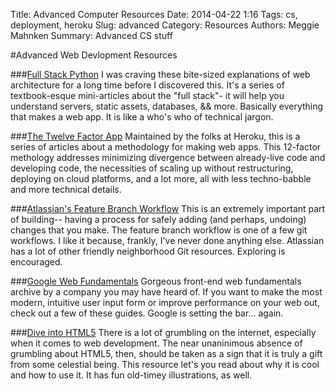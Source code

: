 Title: Advanced Computer Resources
Date: 2014-04-22 1:16
Tags: cs, deployment, heroku
Slug: advanced
Category: Resources
Authors: Meggie Mahnken
Summary: Advanced CS stuff	

#Advanced Web Devlopment Resources

###[Full Stack Python](http://www.fullstackpython.com/)
I was craving these bite-sized explanations of web architecture for a long time before I discovered this. It's a series of textbook-esque mini-articles about the "full stack"- it will help you understand servers, static assets, databases, && more. Basically everything that makes a web app. It is like a who's who of technical jargon. 

###[The Twelve Factor App](http://12factor.net/)
Maintained by the folks at Heroku, this is a series of articles about a methodology for making web apps. This 12-factor methology addresses minimizing divergence between already-live code and developing code, the necessities of scaling up without restructuring, deploying on cloud platforms, and a lot more, all with less techno-babble and more technical details. 

###[Atlassian's Feature Branch Workflow](https://www.atlassian.com/git/workflows#!workflow-feature-branch)
This is an extremely important part of building-- having a process for safely adding (and perhaps, undoing) changes that you make. The feature branch workflow is one of a few git workflows. I like it because, frankly, I've never done anything else. Atlassian has a lot of other friendly neighborhood Git resources. Exploring is encouraged.

###[Google Web Fundamentals](https://developers.google.com/web/fundamentals/)
Gorgeous front-end web fundamentals archive by a company you may have heard of. If you want to make the most modern, intuitive user input form or improve performance on your web out, check out a few of these guides. Google is setting the bar... again. 


###[Dive into HTML5](http://diveintohtml5.info/)
There is a lot of grumbling on the internet, especially when it comes to web development. The near unaninimous absence of grumbling about HTML5, then, should be taken as a sign that it is truly a gift from some celestial being. This resource let's you read about why it is cool and how to use it. It has fun old-timey illustrations, as well.




